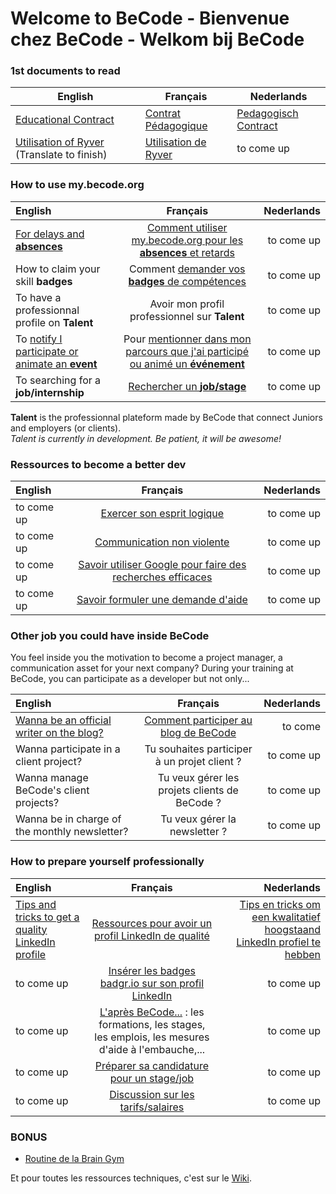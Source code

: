 # Welcome to BeCode - Bienvenue chez BeCode - Welkom bij BeCode

### 1st documents to read

| English | Français | Nederlands |
| ------- | -------- | ---------- |
| [Educational Contract](educationalcontract.md) | [Contrat Pédagogique](./contratpedagogique.md) | [Pedagogisch Contract](./pedagogischcontract.md) |
| [Utilisation of Ryver](ryver-eng.md) (Translate to finish) | [Utilisation de Ryver](ryver-fr.md) | to come up |

### How to use my.becode.org

| English    |     Français     |        Nederlands |
| :------------ | :-------------: | -------------: |
|[For delays and **absences**](mybecode-absence-eng.md)|[Comment utiliser my.becode.org pour les **absences** et retards](mybecode-absence-fr.md)|to come up|
|How to claim your skill **badges**|Comment [demander vos **badges** de compétences](mybecode-badges-fr.md)|to come up|
|To have a professionnal profile on **Talent**|Avoir mon profil professionnel sur **Talent**| to come up|
|To [notify I participate or animate an **event**](mybecode-event-eng.md)|Pour [mentionner dans mon parcours que j'ai participé ou animé un **événement**](mybecode-event-eng.md)| to come up|
|To searching for a **job/internship**|[Rechercher un **job/stage**](mybecode-jobs-fr.md)|to come up|

**Talent** is the professionnal plateform made by BeCode that connect Juniors and employers (or clients).    
*Talent is currently in development. Be patient, it will be awesome!*

### Ressources to become a better dev

| English    |     Français     |        Nederlands |
| :------------ | :-------------: | -------------: |
| to come up | [Exercer son esprit logique](EspritLogique.md) | to come up|
| to come up| [Communication non violente](CommunicationNonViolente.md) | to come up|
|to come up|[Savoir utiliser Google pour faire des recherches efficaces](UtiliserGoogle.md)|to come up|
|to come up|[Savoir formuler une demande d'aide](ObtenirAide.md)|to come up|

### Other job you could have inside BeCode

You feel inside you the motivation to become a project manager, a communication asset for your next company? During your training at BeCode, you can participate as a developer but not only...

| English    |     Français     |        Nederlands |
| :------------ | :-------------: | -------------: |
| [Wanna be an official writer on the blog?](BlogBecode-eng.md) |[Comment participer au blog de BeCode](BlogBeCode-fr.md)|to come|
| Wanna participate in a client project? |Tu souhaites participer à un projet client ?|to come up|
| Wanna manage BeCode's client projects? |Tu veux gérer les projets clients de BeCode ?|to come up|
| Wanna be in charge of the monthly newsletter? |Tu veux gérer la newsletter ?|to come up|

### How to prepare yourself professionally

| English    |     Français     |        Nederlands |
| :------------ | :-------------: | -------------: |
|[Tips and tricks to get a quality LinkedIn profile](linkedin-eng.md)|[Ressources pour avoir un profil LinkedIn de qualité](linkedin-fr.md)|[Tips en tricks om een kwalitatief hoogstaand LinkedIn profiel te hebben](linkedin-nl.md)|
|to come up|[Insérer les badges badgr.io sur son profil LinkedIn](badges-de-competences.md)|to come up|
|to come up|[L'après BeCode...](afterbecode.md) : les formations, les stages, les emplois, les mesures d'aide à l'embauche,...|to come up|
|to come up| [Préparer sa candidature pour un stage/job](preparersacandidature.md) |to come up|
|to come up|[Discussion sur les tarifs/salaires](https://gist.github.com/pixeline/aaba236316e49084700b6add496c298c)| to come up|

### BONUS

- [Routine de la Brain Gym](BrainGymRoutine.md)

Et pour toutes les ressources techniques, c'est sur le [Wiki](https://github.com/becodeorg/BeCode/wiki).
